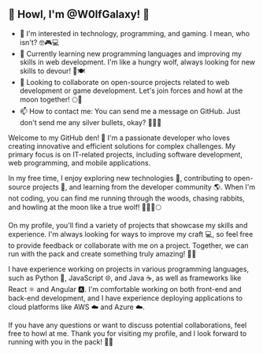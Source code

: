 ## 🐺 Howl, I'm @W0lfGalaxy! 🌌

- 👀 I'm interested in technology, programming, and gaming. I mean, who isn't? 🤓🎮💻
- 🌱 Currently learning new programming languages and improving my skills in web development. I'm like a hungry wolf, always looking for new skills to devour! 🐺🍽️
- 💞️ Looking to collaborate on open-source projects related to web development or game development. Let's join forces and howl at the moon together! 🌕🐺
- 📫 How to contact me: You can send me a message on GitHub. Just don't send me any silver bullets, okay? 🙅‍♂️🔫

Welcome to my GitHub den! 🐺 I'm a passionate developer who loves creating innovative and efficient solutions for complex challenges. My primary focus is on IT-related projects, including software development, web programming, and mobile applications.

In my free time, I enjoy exploring new technologies 🚀, contributing to open-source projects 🌟, and learning from the developer community 🌎. When I'm not coding, you can find me running through the woods, chasing rabbits, and howling at the moon like a true wolf! 🏃‍♂️🐰🌕

On my profile, you'll find a variety of projects that showcase my skills and experience. I'm always looking for ways to improve my craft 💻, so feel free to provide feedback or collaborate with me on a project. Together, we can run with the pack and create something truly amazing! 🐺🌟

I have experience working on projects in various programming languages, such as Python 🐍, JavaScript 🌐, and Java ☕, as well as frameworks like React ⚛️ and Angular 🅰️. I'm comfortable working on both front-end and back-end development, and I have experience deploying applications to cloud platforms like AWS ☁️ and Azure ☁️.

If you have any questions or want to discuss potential collaborations, feel free to howl at me. Thank you for visiting my profile, and I look forward to running with you in the pack! 🤝🐺
